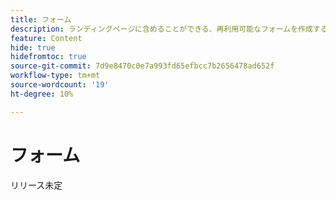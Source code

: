 ```yaml
---
title: フォーム
description: ランディングページに含めることができる、再利用可能なフォームを作成する方法を説明します。
feature: Content
hide: true
hidefromtoc: true
source-git-commit: 7d9e8470c0e7a993fd65efbcc7b2656478ad652f
workflow-type: tm+mt
source-wordcount: '19'
ht-degree: 10%

---
```


# フォーム

リリース未定
